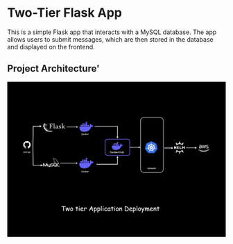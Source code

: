 
# Two-Tier Flask App

This is a simple Flask app that interacts with a MySQL database. The app allows users to submit messages, which are then stored in the database and displayed on the frontend.

## Project Architecture'
<img src="https://github.com/swaleham/two-tier-flask-app/blob/main/two-tier-flask-app.png">
